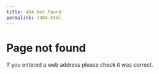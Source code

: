 ```yaml
---
title: 404 Not Found
permalink: /404.html
---
```


# Page not found

If you entered a web address please check it was correct.
